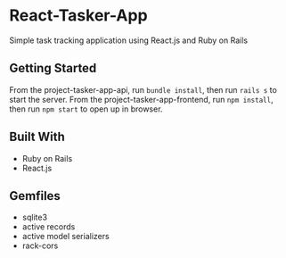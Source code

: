 # React-Tasker-App
Simple task tracking application using React.js and Ruby on Rails

## Getting Started

From the project-tasker-app-api, run `bundle install`, then run `rails s` to start the server. 
From the project-tasker-app-frontend, run `npm install`, then run `npm start` to open up in browser. 

## Built With

- Ruby on Rails
- React.js

## Gemfiles 

- sqlite3
- active records
- active model serializers
- rack-cors



